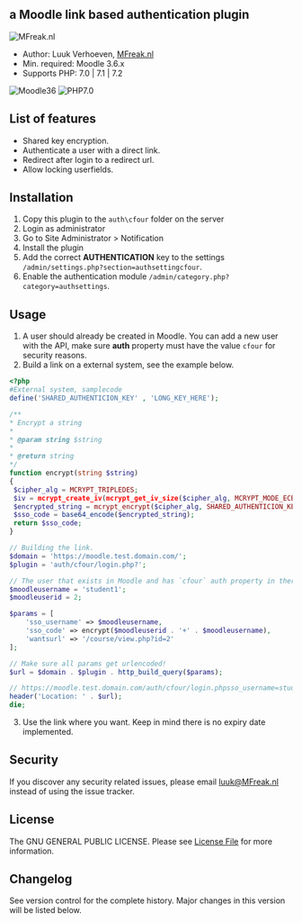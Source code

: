 ## a Moodle link based authentication plugin

![MFreak.nl](https://MFreak.nl/logo_small.png)

* Author: Luuk Verhoeven, [MFreak.nl](https://MFreak.nl/)
* Min. required: Moodle 3.6.x
* Supports PHP: 7.0 | 7.1 | 7.2 

![Moodle36](https://img.shields.io/badge/moodle-3.6-brightgreen.svg)
![PHP7.0](https://img.shields.io/badge/PHP-7.0-brightgreen.svg)

## List of features
- Shared key encryption.
- Authenticate a user with a direct link.
- Redirect after login to a redirect url.
- Allow locking userfields. 

## Installation
1.  Copy this plugin to the `auth\cfour` folder on the server
2.  Login as administrator
3.  Go to Site Administrator > Notification
4.  Install the plugin
5.  Add the correct **AUTHENTICATION** key to the settings `/admin/settings.php?section=authsettingcfour`.
6.  Enable the authentication module `/admin/category.php?category=authsettings`.

## Usage
1. A user should already be created in Moodle. You can add a new user with the API, make sure **auth** property must have the value `cfour` for security reasons. 
2. Build a link on a external system, see the example below.

```php
<?php
#External system, samplecode
define('SHARED_AUTHENTICION_KEY' , 'LONG_KEY_HERE');

/**
* Encrypt a string
*
* @param string $string
*
* @return string
*/
function encrypt(string $string)
{
 $cipher_alg = MCRYPT_TRIPLEDES;
 $iv = mcrypt_create_iv(mcrypt_get_iv_size($cipher_alg, MCRYPT_MODE_ECB), MCRYPT_RAND);
 $encrypted_string = mcrypt_encrypt($cipher_alg, SHARED_AUTHENTICION_KEY, $string, MCRYPT_MODE_ECB, $iv);
 $sso_code = base64_encode($encrypted_string);
 return $sso_code;
}

// Building the link.
$domain = 'https://moodle.test.domain.com/';
$plugin = 'auth/cfour/login.php?';

// The user that exists in Moodle and has `cfour` auth property in there account.
$moodleusername = 'student1';
$moodleuserid = 2;

$params = [
    'sso_username' => $moodleusername,
    'sso_code' => encrypt($moodleuserid . '+' . $moodleusername),
    'wantsurl' => '/course/view.php?id=2'
];

// Make sure all params get urlencoded!
$url = $domain . $plugin . http_build_query($params);

// https://moodle.test.domain.com/auth/cfour/login.phpsso_username=student1&sso_code=&wantsurl=%2Fcourse%2Fview.php%3Fid%3D2
header('Location: ' . $url);
die;

```
3. Use the link where you want. Keep in mind there is no expiry date implemented.
 

## Security

If you discover any security related issues, please email [luuk@MFreak.nl](mailto:luuk@MFreak.nl) instead of using the issue tracker.

## License

The GNU GENERAL PUBLIC LICENSE. Please see [License File](LICENSE) for more information.

## Changelog

See version control for the complete history. Major changes in this version will be listed below.
